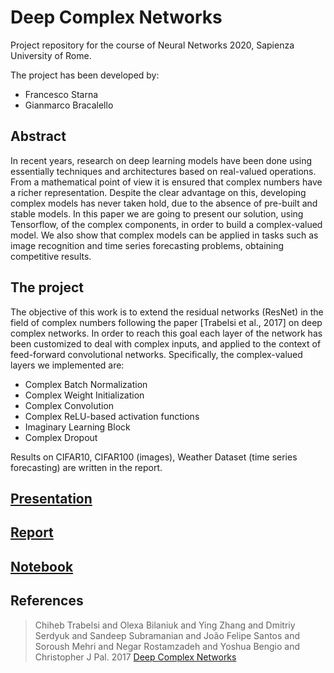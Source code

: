 # Deep Complex Networks
Project repository for the course of Neural Networks 2020, Sapienza University of Rome. 

The project has been developed by:
- Francesco Starna
- Gianmarco Bracalello

## Abstract
In recent years, research on deep learning models have been done using essentially techniques and architectures based on real-valued operations. From a mathematical point of view it is ensured that complex numbers have a richer representation. Despite the clear advantage on this, developing complex models has never taken hold, due to the absence of pre-built and stable models. In this paper we are going to present our solution, using Tensorflow, of the complex components, in order to build a complex-valued model. We also show that complex models can be applied in tasks such as image recognition and time series forecasting problems, obtaining competitive results.

## The project
The objective of this work is to extend the residual networks (ResNet) in the field of complex numbers following the paper [Trabelsi et al., 2017] on deep complex networks. In order to reach this goal each layer of the network has been customized to deal with complex inputs, and applied to the context of feed-forward convolutional networks. Specifically, the complex-valued layers we implemented are:
- Complex Batch Normalization
- Complex Weight Initialization
- Complex Convolution
- Complex ReLU-based activation functions
- Imaginary Learning Block
- Complex Dropout

Results on CIFAR10, CIFAR100 (images), Weather Dataset (time series forecasting) are written in the report. 

## [Presentation](https://github.com/Starnino/neural_networks_project/blob/main/Deep_Complex_Network_Presentation.pdf)
## [Report](https://github.com/Starnino/neural_networks_project/blob/main/Deep_Complex_Network_Report.pdf)
## [Notebook](https://github.com/Starnino/neural_networks_project/blob/main/Deep_Complex_Network.ipynb)

## References
> Chiheb Trabelsi and Olexa Bilaniuk and Ying Zhang and Dmitriy Serdyuk and Sandeep Subramanian and João Felipe Santos and Soroush Mehri and Negar Rostamzadeh and Yoshua Bengio and Christopher J Pal. 2017
[Deep Complex Networks](https://arxiv.org/pdf/1705.09792.pdf)
